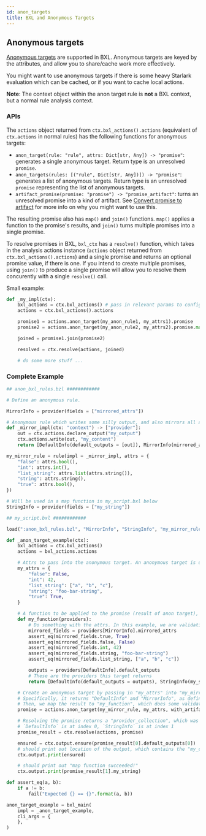 ```yaml
---
id: anon_targets
title: BXL and Anonymous Targets
---
```


## Anonymous targets

[Anonymous targets](../rule_authors/anon_targets.md) are supported in BXL. Anonymous targets are keyed by the attributes, and allow you to share/cache work more effectively.

You might want to use anonymous targets if there is some heavy Starlark evaluation which can be cached, or if you want to cache local actions.

**Note**: The context object within the anon target rule is **not** a BXL context, but a normal rule analysis context.

### APIs

The `actions` object returned from `ctx.bxl_actions().actions` (equivalent of `ctx.actions` in normal rules) has the following functions for anonymous targets:

* `anon_target(rule: "rule", attrs: Dict[str, Any]) -> "promise"`: generates a single anonymous target. Return type is an unresolved `promise`.
* `anon_targets(rules: [("rule", Dict[str, Any])]) -> "promise"`: generates a list of anonymous targets. Return type is an unresolved `promise` representing the list of anonymous targets.
* `artifact_promise(promise: "promise") -> "promise_artifact"`: turns an unresolved promise into a kind of artifact. See [Convert promise to artifact](../rule_authors/anon_targets.md#convert-promise-to-artifact) for more info on why you might want to use this.

The resulting promise also has `map()` and `join()` functions. `map()` applies a function to the promise's results, and `join()` turns multiple promises into a single promise.

To resolve promises in BXL, `bxl_ctx` has a `resolve()` function, which takes in the analysis actions instance (`actions` object returned from `ctx.bxl_actions().actions`) and a single promise and returns an optional promise value, if there is one. If you intend to create multiple promises, using `join()` to produce a single promise will allow you to resolve them concurently with a single `resolve()` call.

Small example:

```python
def _my_impl(ctx):
    bxl_actions = ctx.bxl_actions() # pass in relevant params to configure the execution platform resolution
    actions = ctx.bxl_actions().actions

    promise1 = actions.anon_target(my_anon_rule1, my_attrs1).promise
    promise2 = actions.anon_target(my_anon_rule2, my_attrs2).promise.map(my_map_function)

    joined = promise1.join(promise2)

    resolved = ctx.resolve(actions, joined)

    # do some more stuff ...
```

### Complete Example

```python
## anon_bxl_rules.bzl ############

# Define an anonymous rule.

MirrorInfo = provider(fields = ["mirrored_attrs"])

# Anonymous rule which writes some silly output, and also mirrors all attributes received
def _mirror_impl(ctx: "context") -> ["provider"]:
    out = ctx.actions.declare_output("my_output")
    ctx.actions.write(out, "my_content")
    return [DefaultInfo(default_outputs = [out]), MirrorInfo(mirrored_attrs = ctx.attrs)]

my_mirror_rule = rule(impl = _mirror_impl, attrs = {
    "false": attrs.bool(),
    "int": attrs.int(),
    "list_string": attrs.list(attrs.string()),
    "string": attrs.string(),
    "true": attrs.bool(),
})

# Will be used in a map function in my_script.bxl below
StringInfo = provider(fields = ["my_string"])

## my_script.bxl ############

load(":anon_bxl_rules.bzl", "MirrorInfo", "StringInfo", "my_mirror_rule")

def _anon_target_example(ctx):
    bxl_actions = ctx.bxl_actions()
    actions = bxl_actions.actions

    # Attrs to pass into the anonymous target. An anonymous target is defined by the hash of its attributes
    my_attrs = {
        "false": False,
        "int": 42,
        "list_string": ["a", "b", "c"],
        "string": "foo-bar-string",
        "true": True,
    }

    # A function to be applied to the promise (result of anon target), producing a promise with the resulting value.
    def my_function(providers):
        # Do something with the attrs. In this example, we are validating that the attrs are what we expect.
        mirrored_fields = providers[MirrorInfo].mirrored_attrs
        assert_eq(mirrored_fields.true, True)
        assert_eq(mirrored_fields.false, False)
        assert_eq(mirrored_fields.int, 42)
        assert_eq(mirrored_fields.string, "foo-bar-string")
        assert_eq(mirrored_fields.list_string, ["a", "b", "c"])

        outputs = providers[DefaultInfo].default_outputs
        # These are the providers this target returns
        return [DefaultInfo(default_outputs = outputs), StringInfo(my_string = "map function succeeded!")]

    # Create an anonymous target by passing in "my_attrs" into "my_mirror_rule", and returns providers.
    # Specifically, it returns "DefaultInfo" and "MirrorInfo", as defined in "my_mirror_rule"
    # Then, we map the result to "my_function", which does some validation
    promise = actions.anon_target(my_mirror_rule, my_attrs, with_artifacts = True).promise.map(my_function)

    # Resolving the promise returns a "provider_collection", which was defined by "my_function" above.
    # `DefaultInfo` is at index 0, `StringInfo` is at index 1
    promise_result = ctx.resolve(actions, promise)

    ensured = ctx.output.ensure(promise_result[0].default_outputs[0])
    # should print out location of the output, which contains the "my_content" string as defined in anon_bxl_rules.bzl above
    ctx.output.print(ensured)

    # should print out "map function succeeded!"
    ctx.output.print(promise_result[1].my_string)

def assert_eq(a, b):
    if a != b:
        fail("Expected {} == {}".format(a, b))

anon_target_example = bxl_main(
    impl = _anon_target_example,
    cli_args = {
    },
)
```
